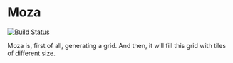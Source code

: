 # Moza

 <a href="https://travis-ci.org/jeromeds/Moza"><img alt="Build Status" src="https://api.travis-ci.org/jeromeds/Moza.svg"></a>

Moza is, first of all, generating a grid. And then, it will fill this grid with tiles of different size.
